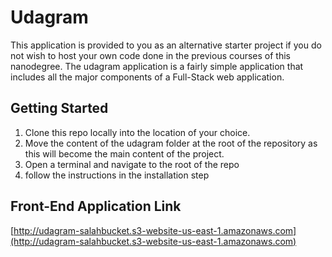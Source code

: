 # Udagram

This application is provided to you as an alternative starter project if you do not wish to host your own code done in the previous courses of this nanodegree. The udagram application is a fairly simple application that includes all the major components of a Full-Stack web application.

## Getting Started

1. Clone this repo locally into the location of your choice.
1. Move the content of the udagram folder at the root of the repository as this will become the main content of the project.
1. Open a terminal and navigate to the root of the repo
1. follow the instructions in the installation step

 ## Front-End Application Link
 [http://udagram-salahbucket.s3-website-us-east-1.amazonaws.com](http://udagram-salahbucket.s3-website-us-east-1.amazonaws.com)